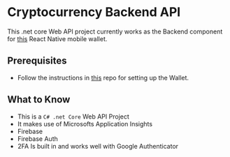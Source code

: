 # Cryptocurrency Backend API
This .net core Web API project currently works as the Backend component for [this](https://github.com/DHollenbach/react-native-cryptocurrency-wallet) React Native mobile wallet.

## Prerequisites
* Follow the instructions in [this](https://github.com/DHollenbach/react-native-cryptocurrency-wallet/blob/master/README.md) repo for setting up the Wallet.

## What to Know
* This is a `C# .net Core` Web API Project
* It makes use of Microsofts Application Insights
* Firebase
* Firebase Auth
* 2FA Is built in and works well with Google Authenticator
